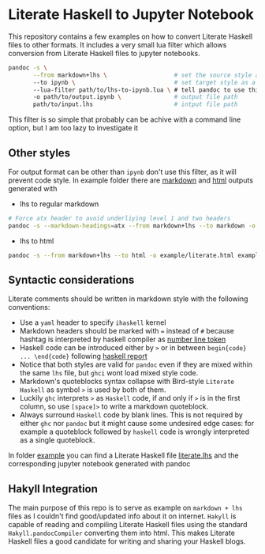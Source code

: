 # Literate Haskell to Jupyter Notebook

This repository contains a few examples on how to convert Literate Haskell files to other formats. It includes a very small lua filter which allows conversion from Literate Haskell files to jupyter notebooks.

```bash
pandoc -s \
       --from markdown+lhs \                   # set the source style as markdown with Literate Haskell rules
       --to ipynb \                            # set target style as a jupter notebook
       --lua-filter path/to/lhs-to-ipynb.lua \ # tell pandoc to use this lua filter. Pandoc includes a lua interpreter, so no need to extra deps.
       -o path/to/output.ipynb \               # output file path
       path/to/input.lhs                       # intput file path
```

This filter is so simple that probably can be achive with a command line option, but I am too lazy to investigate it

## Other styles

For output format can be other than `ipynb` don't use this filter, as it will prevent code style. In example folder there are [markdown](./example/literate.md) and [html](example/literate.html) outputs generated with

- lhs to regular markdown

```bash
# Force atx header to avoid underliying level 1 and two headers
pandoc -s --markdown-headings=atx --from markdown+lhs --to markdown -o example/literate.md example/literate.lhs
```

- lhs to html

```bash
pandoc -s --from markdown+lhs --to html -o example/literate.html example/literate.lhs
```

## Syntactic considerations

Literate comments should be written in markdown style with the following conventions:

- Use a `yaml` header to specify `ihaskell` kernel
- Markdown headers should be marked with `=` instead of `#` because hashtag is interpreted by haskell compiler as [number line token](https://pandoc.org/MANUAL.html#extension-literate_haskell)
- Haskell code can be introduced either by `>` or in between `begin{code} ... \end{code}` following [haskell report](https://www.haskell.org/onlinereport/literate.html)
- Notice that both styles are valid for `pandoc` even if they are mixed within the same `lhs` file, but `ghci` wont load mixed style code.
- Markdown's quoteblocks syntax collapse with Bird-style `Literate Haskell` as symbol `>` is used by both of them.
- Luckily `ghc` interprets `>` as `Haskell` code, if and only if `>` is in the first column, so use `[space]>` to write a markdown quoteblock.
- Always surround `Haskell` code by blank lines. This is not required by either `ghc` nor `pandoc` but it might cause some undesired edge cases: for example a quoteblock followed by `haskell` code is wrongly interpreted as a single quoteblock.

In folder [example](./example) you can find a Literate Haskell file [literate.lhs](./example/literate.lhs) and the corresponding jupyter notebook generated with pandoc

## Hakyll Integration

The main purpose of this repo is to serve as example on `markdown + lhs` files as I couldn't find good/updated info about it on internet. `Hakyll` is capable of reading and compiling Literate Haskell files using the standard `Hakyll.pandocCompiler` converting them into html. This makes Literate Haskell files a good candidate for writing and sharing your Haskell blogs.